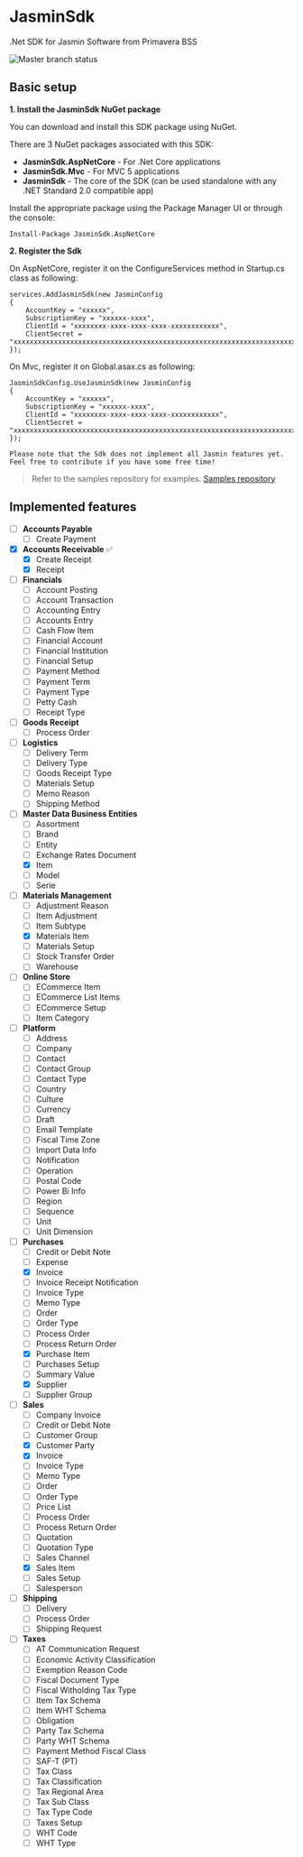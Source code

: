 # JasminSdk
.Net SDK for Jasmin Software from Primavera BSS

![Master branch status](https://ci.appveyor.com/api/projects/status/github/bytenuts/jasminsdk?svg=true&branch=master)

## Basic setup

**1. Install the JasminSdk NuGet package**

You can download and install this SDK package using NuGet.

There are 3 NuGet packages associated with this SDK:

- **JasminSdk.AspNetCore** - For .Net Core applications
- **JasminSdk.Mvc** - For MVC 5 applications
- **JasminSdk** - The core of the SDK (can be used standalone with any .NET Standard 2.0 compatible app)


Install the appropriate package using the Package Manager UI or through the console:

	Install-Package JasminSdk.AspNetCore

**2. Register the Sdk**

On AspNetCore, register it on the ConfigureServices method in Startup.cs class as following:

	services.AddJasminSdk(new JasminConfig
    {
        AccountKey = "xxxxxx",
        SubscriptionKey = "xxxxxx-xxxx",
        ClientId = "xxxxxxxx-xxxx-xxxx-xxxx-xxxxxxxxxxxx",
        ClientSecret = "xxxxxxxxxxxxxxxxxxxxxxxxxxxxxxxxxxxxxxxxxxxxxxxxxxxxxxxxxxxxxxxxxxxxxxxxxxxxxxxxxxxxxxxx"
    });

On Mvc, register it on Global.asax.cs as following:

	JasminSdkConfig.UseJasminSdk(new JasminConfig
    {
        AccountKey = "xxxxxx",
        SubscriptionKey = "xxxxxx-xxxx",
        ClientId = "xxxxxxxx-xxxx-xxxx-xxxx-xxxxxxxxxxxx",
        ClientSecret = "xxxxxxxxxxxxxxxxxxxxxxxxxxxxxxxxxxxxxxxxxxxxxxxxxxxxxxxxxxxxxxxxxxxxxxxxxxxxxxxxxxxxxxxx"
    });

```
Please note that the Sdk does not implement all Jasmin features yet.
Feel free to contribute if you have some free time!
```

> Refer to the samples repository for examples.
> [Samples repository](https://github.com/ByteNuts/JasminSdk.Samples)



## Implemented features

- [ ] **Accounts Payable** 
	- [ ] Create Payment
- [x] **Accounts Receivable** :white_check_mark:
	- [x] Create Receipt
	- [x] Receipt
- [ ] **Financials**
	- [ ] Account Posting
	- [ ] Account Transaction
	- [ ] Accounting Entry
	- [ ] Accounts Entry
	- [ ] Cash Flow Item
	- [ ] Financial Account
	- [ ] Financial Institution
	- [ ] Financial Setup
	- [ ] Payment Method
	- [ ] Payment Term
	- [ ] Payment Type
	- [ ] Petty Cash
	- [ ] Receipt Type
- [ ] **Goods Receipt**
	- [ ] Process Order
- [ ] **Logistics**
	- [ ] Delivery Term
	- [ ] Delivery Type
	- [ ] Goods Receipt Type
	- [ ] Materials Setup
	- [ ] Memo Reason
	- [ ] Shipping Method
- [ ] **Master Data Business Entities**
	- [ ] Assortment
	- [ ] Brand
	- [ ] Entity
	- [ ] Exchange Rates Document
	- [x] Item
	- [ ] Model
	- [ ] Serie
- [ ] **Materials Management**
	- [ ] Adjustment Reason
	- [ ] Item Adjustment
	- [ ] Item Subtype
	- [x] Materials Item
	- [ ] Materials Setup
	- [ ] Stock Transfer Order
	- [ ] Warehouse
- [ ] **Online Store**
	- [ ] ECommerce Item
	- [ ] ECommerce List Items
	- [ ] ECommerce Setup
	- [ ] Item Category
- [ ] **Platform**
	- [ ] Address
	- [ ] Company
	- [ ] Contact
	- [ ] Contact Group
	- [ ] Contact Type
	- [ ] Country
	- [ ] Culture
	- [ ] Currency
	- [ ] Draft
	- [ ] Email Template
	- [ ] Fiscal Time Zone
	- [ ] Import Data Info
	- [ ] Notification
	- [ ] Operation
	- [ ] Postal Code
	- [ ] Power Bi Info
	- [ ] Region
	- [ ] Sequence
	- [ ] Unit
	- [ ] Unit Dimension
- [ ] **Purchases**
	- [ ] Credit or Debit Note
	- [ ] Expense
	- [x] Invoice
	- [ ] Invoice Receipt Notification
	- [ ] Invoice Type
	- [ ] Memo Type
	- [ ] Order
	- [ ] Order Type
	- [ ] Process Order
	- [ ] Process Return Order
	- [x] Purchase Item
	- [ ] Purchases Setup
	- [ ] Summary Value
	- [x] Supplier
	- [ ] Supplier Group
- [ ] **Sales**
	- [ ] Company Invoice
	- [ ] Credit or Debit Note
	- [ ] Customer Group
	- [x] Customer Party
	- [x] Invoice
	- [ ] Invoice Type
	- [ ] Memo Type
	- [ ] Order
	- [ ] Order Type
	- [ ] Price List
	- [ ] Process Order
	- [ ] Process Return Order
	- [ ] Quotation
	- [ ] Quotation Type
	- [ ] Sales Channel
	- [x] Sales Item
	- [ ] Sales Setup
	- [ ] Salesperson
- [ ] **Shipping**
	- [ ] Delivery
	- [ ] Process Order
	- [ ] Shipping Request
- [ ] **Taxes**
	- [ ] AT Communication Request
	- [ ] Economic Activity Classification
	- [ ] Exemption Reason Code
	- [ ] Fiscal Document Type
	- [ ] Fiscal Witholding Tax Type
	- [ ] Item Tax Schema
	- [ ] Item WHT Schema
	- [ ] Obligation
	- [ ] Party Tax Schema
	- [ ] Party WHT Schema
	- [ ] Payment Method Fiscal Class
	- [ ] SAF-T (PT)
	- [ ] Tax Class
	- [ ] Tax Classification
	- [ ] Tax Regional Area
	- [ ] Tax Sub Class
	- [ ] Tax Type Code
	- [ ] Taxes Setup
	- [ ] WHT Code
	- [ ] WHT Type
